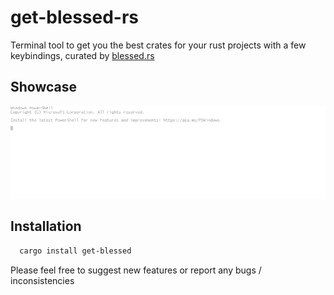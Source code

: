 # get-blessed-rs

Terminal tool to get you the best crates for your rust projects with a few keybindings, curated by [blessed.rs](https://blessed.rs/crates)

## Showcase 

![](demo.gif)

## Installation

```bash
  cargo install get-blessed
```

Please feel free to suggest new features or report any bugs / inconsistencies 
